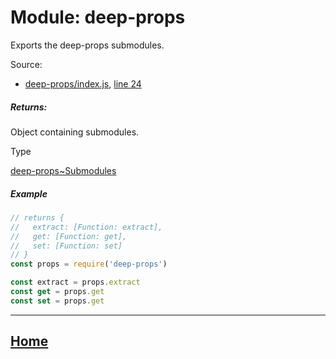 Module: deep-props
==================

Exports the deep-props submodules.

Source:

*   [deep-props/index.js](https://github.com/jpcx/deep-props/blob/0.3.2/index.js), [line 24](https://github.com/jpcx/deep-props/blob/0.3.2/index.js#L24)

##### Returns:

Object containing submodules.

Type

[deep-props~Submodules](https://github.com/jpcx/deep-props/blob/0.3.2/docs/global.md#~Submodules)

##### Example

```js
// returns {
//   extract: [Function: extract],
//   get: [Function: get],
//   set: [Function: set]
// }
const props = require('deep-props')

const extract = props.extract
const get = props.get
const set = props.get
```

<hr>

## [Home](https://github.com/jpcx/deep-props/blob/0.3.2/README.md)